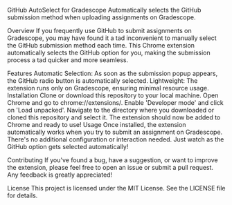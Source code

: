 GitHub AutoSelect for Gradescope
Automatically selects the GitHub submission method when uploading assignments on Gradescope.



Overview
If you frequently use GitHub to submit assignments on Gradescope, you may have found it a tad inconvenient to manually select the GitHub submission method each time. This Chrome extension automatically selects the GitHub option for you, making the submission process a tad quicker and more seamless.

Features
Automatic Selection: As soon as the submission popup appears, the GitHub radio button is automatically selected.
Lightweight: The extension runs only on Gradescope, ensuring minimal resource usage.
Installation
Clone or download this repository to your local machine.
Open Chrome and go to chrome://extensions/.
Enable 'Developer mode' and click on 'Load unpacked'.
Navigate to the directory where you downloaded or cloned this repository and select it.
The extension should now be added to Chrome and ready to use!
Usage
Once installed, the extension automatically works when you try to submit an assignment on Gradescope. There's no additional configuration or interaction needed. Just watch as the GitHub option gets selected automatically!

Contributing
If you've found a bug, have a suggestion, or want to improve the extension, please feel free to open an issue or submit a pull request. Any feedback is greatly appreciated!

License
This project is licensed under the MIT License. See the LICENSE file for details.
